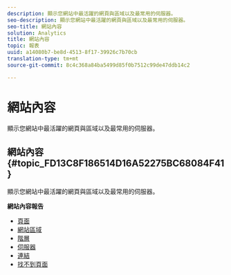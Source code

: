 ```yaml
---
description: 顯示您網站中最活躍的網頁與區域以及最常用的伺服器。
seo-description: 顯示您網站中最活躍的網頁與區域以及最常用的伺服器。
seo-title: 網站內容
solution: Analytics
title: 網站內容
topic: 報表
uuid: a14080b7-be8d-4513-8f17-39926c7b70cb
translation-type: tm+mt
source-git-commit: 8c4c368a84ba5499d85f0b7512c99de47ddb14c2

---
```



# 網站內容

顯示您網站中最活躍的網頁與區域以及最常用的伺服器。

## 網站內容 {#topic_FD13C8F186514D16A52275BC68084F41}

顯示您網站中最活躍的網頁與區域以及最常用的伺服器。

**網站內容報告**

* [頁面](/help/components/c-variables/dimensionslist/reports-pages.md)
* [網站區域](/help/components/c-variables/dimensionslist/reports-site-sections.md)
* [階層](/help/components/c-variables/dimensionslist/reports-hierarchy.md)
* [伺服器](/help/components/c-variables/dimensionslist/reports-servers.md)
* [連結](/help/components/c-variables/dimensionslist/reports-links.md)
* [找不到頁面](/help/components/c-variables/dimensionslist/reports-pages-not-found.md)

